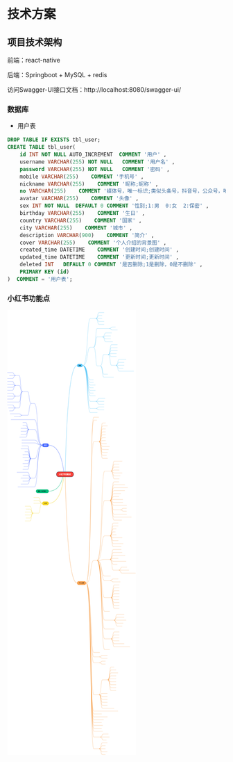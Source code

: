 # 技术方案

## **项目技术架构**

前端：react-native

后端：Springboot + MySQL + redis

访问Swagger-UI接口文档：http://localhost:8080/swagger-ui/



### 数据库

+ 用户表

```sql
DROP TABLE IF EXISTS tbl_user;
CREATE TABLE tbl_user(
    id INT NOT NULL AUTO_INCREMENT  COMMENT '用户' ,
    username VARCHAR(255) NOT NULL   COMMENT '用户名' ,
    password VARCHAR(255) NOT NULL   COMMENT '密码' ,
    mobile VARCHAR(255)    COMMENT '手机号' ,
    nickname VARCHAR(255)    COMMENT '昵称;昵称' ,
    no VARCHAR(255)    COMMENT '媒体号，唯一标识;类似头条号，抖音号，公众号，唯一标识，需要限制修改次数，比如终生1次，每年1次，每半年1次等，可以用于付费修改。' ,
    avatar VARCHAR(255)    COMMENT '头像' ,
    sex INT NOT NULL  DEFAULT 0 COMMENT '性别;1:男  0:女  2:保密' ,
    birthday VARCHAR(255)    COMMENT '生日' ,
    country VARCHAR(255)    COMMENT '国家' ,
    city VARCHAR(255)    COMMENT '城市' ,
    description VARCHAR(900)    COMMENT '简介' ,
    cover VARCHAR(255)    COMMENT '个人介绍的背景图' ,
    created_time DATETIME    COMMENT '创建时间;创建时间' ,
    updated_time DATETIME    COMMENT '更新时间;更新时间' ,
    deleted INT   DEFAULT 0 COMMENT '是否删除;1是删除，0是不删除' ,
    PRIMARY KEY (id)
)  COMMENT = '用户表';

```





### 小红书功能点



![小红书功能点.png](https://raw.githubusercontent.com/gi3636/red-book-backend/main/images/%E5%B0%8F%E7%BA%A2%E4%B9%A6%E5%8A%9F%E8%83%BD%E7%82%B9.png)

